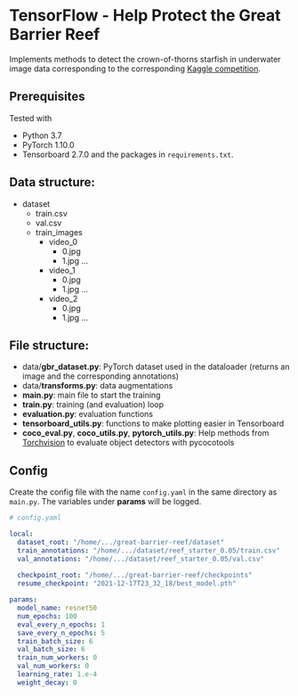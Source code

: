 # TensorFlow - Help Protect the Great Barrier Reef

Implements methods to detect the crown-of-thorns starfish in underwater image data corresponding to the corresponding
[Kaggle competition](https://www.kaggle.com/c/tensorflow-great-barrier-reef).

## Prerequisites
Tested with
- Python 3.7
- PyTorch 1.10.0
- Tensorboard 2.7.0
  and the packages in `requirements.txt`.

## Data structure:
- dataset
    - train.csv
    - val.csv
    - train_images
        - video_0
            - 0.jpg
            - 1.jpg
            ...
        - video_1
            - 0.jpg
            - 1.jpg
            ...
        - video_2
            - 0.jpg
            - 1.jpg
            ...

## File structure:
- data/**gbr_dataset.py**: PyTorch dataset used in the dataloader (returns an image and the corresponding annotations)
- data/**transforms.py**: data augmentations
- **main.py**: main file to start the training
- **train.py**: training (and evaluation) loop
- **evaluation.py**: evaluation functions
- **tensorboard_utils.py**: functions to make plotting easier in Tensorboard
- **coco_eval.py**, **coco_utils.py**, **pytorch_utils.py**: Help methods from [Torchvision](https://github.com/pytorch/vision/tree/main/references/detection) 
  to evaluate object detectors with pycocotools

## Config
Create the config file with the name `config.yaml` in the same directory as `main.py`.
The variables under **params** will be logged.

```yaml
# config.yaml

local:
  dataset_root: "/home/.../great-barrier-reef/dataset"
  train_annotations: "/home/.../dataset/reef_starter_0.05/train.csv"
  val_annotations: "/home/.../dataset/reef_starter_0.05/val.csv"
  
  checkpoint_root: "/home/.../great-barrier-reef/checkpoints"
  resume_checkpoint: "2021-12-17T23_32_18/best_model.pth"

params:
  model_name: resnet50
  num_epochs: 100
  eval_every_n_epochs: 1
  save_every_n_epochs: 5
  train_batch_size: 6
  val_batch_size: 6
  train_num_workers: 0
  val_num_workers: 0
  learning_rate: 1.e-4
  weight_decay: 0
```